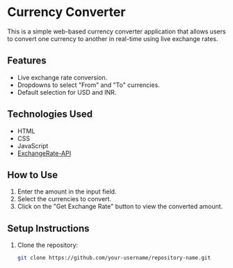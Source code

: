# Currency Converter

This is a simple web-based currency converter application that allows users to convert one currency to another in real-time using live exchange rates.

## Features
- Live exchange rate conversion.
- Dropdowns to select "From" and "To" currencies.
- Default selection for USD and INR.

## Technologies Used
- HTML
- CSS
- JavaScript
- [ExchangeRate-API](https://www.exchangerate-api.com)

## How to Use
1. Enter the amount in the input field.
2. Select the currencies to convert.
3. Click on the "Get Exchange Rate" button to view the converted amount.

## Setup Instructions
1. Clone the repository:
   ```bash
   git clone https://github.com/your-username/repository-name.git
